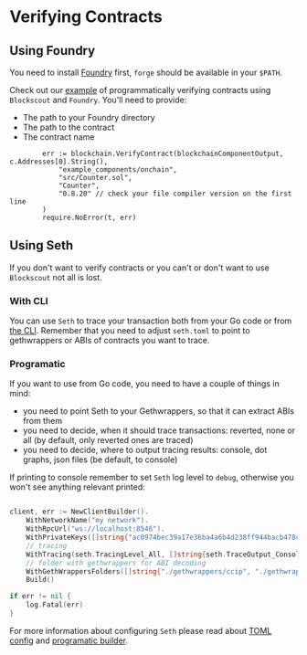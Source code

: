 # Verifying Contracts

## Using Foundry

You need to install [Foundry](https://book.getfoundry.sh/getting-started/installation) first, `forge` should be available in your `$PATH`.

Check out our [example](https://github.com/smartcontractkit/chainlink-testing-framework/blob/main/framework/examples/myproject/verify_test.go) of programmatically verifying contracts using `Blockscout` and `Foundry`. You'll need to provide:

- The path to your Foundry directory
- The path to the contract
- The contract name

```golang
		err := blockchain.VerifyContract(blockchainComponentOutput, c.Addresses[0].String(),
			"example_components/onchain",
			"src/Counter.sol",
			"Counter",
            "0.8.20" // check your file compiler version on the first line
		)
		require.NoError(t, err)
```

## Using Seth

If you don't want to verify contracts or you can't or don't want to use `Blockscout` not all is lost.

### With CLI

You can use `Seth` to trace your transaction both from your Go code or from [the CLI](https://smartcontractkit.github.io/chainlink-testing-framework/libs/seth.html#single-transaction-tracing). Remember that you need to adjust `seth.toml` to point to gethwrappers or ABIs of contracts you want to trace.

### Programatic

If you want to use from Go code, you need to have a couple of things in mind:
* you need to point Seth to your Gethwrappers, so that it can extract ABIs from them
* you need to decide, when it should trace transactions: reverted, none or all (by default, only reverted ones are traced)
* you need to decide, where to output tracing results: console, dot graphs, json files (be default, to console)

If printing to console remember to set `Seth` log level to `debug`, otherwise you won't see anything relevant printed:
```
```



```go
client, err := NewClientBuilder().
    WithNetworkName("my network").
    WithRpcUrl("ws://localhost:8546").
    WithPrivateKeys([]string{"ac0974bec39a17e36ba4a6b4d238ff944bacb478cbed5efcae784d7bf4f2ff80"}).
    // tracing
    WithTracing(seth.TracingLevel_All, []string{seth.TraceOutput_Console}).
    // folder with gethwrappers for ABI decoding
    WithGethWrappersFolders([]string{"./gethwrappers/ccip", "./gethwrappers/keystone"}).
    Build()

if err != nil {
    log.Fatal(err)
}
```

For more information about configuring `Seth` please read about [TOML config](https://smartcontractkit.github.io/chainlink-testing-framework/libs/seth.html#toml-configuration) and [programatic builder](https://smartcontractkit.github.io/chainlink-testing-framework/libs/seth.html#config).